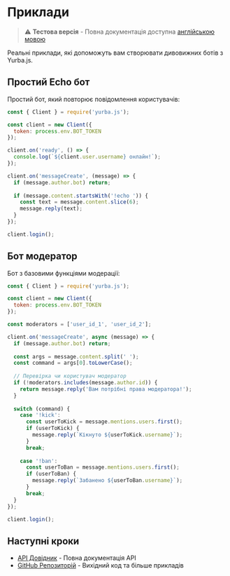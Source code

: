 # Приклади

> ⚠️ **Тестова версія** - Повна документація доступна [англійською мовою](../examples)

Реальні приклади, які допоможуть вам створювати дивовижних ботів з Yurba.js.

## Простий Echo бот

Простий бот, який повторює повідомлення користувачів:

```javascript
const { Client } = require('yurba.js');

const client = new Client({
  token: process.env.BOT_TOKEN
});

client.on('ready', () => {
  console.log(`${client.user.username} онлайн!`);
});

client.on('messageCreate', (message) => {
  if (message.author.bot) return;
  
  if (message.content.startsWith('!echo ')) {
    const text = message.content.slice(6);
    message.reply(text);
  }
});

client.login();
```

## Бот модератор

Бот з базовими функціями модерації:

```javascript
const { Client } = require('yurba.js');

const client = new Client({
  token: process.env.BOT_TOKEN
});

const moderators = ['user_id_1', 'user_id_2'];

client.on('messageCreate', async (message) => {
  if (message.author.bot) return;
  
  const args = message.content.split(' ');
  const command = args[0].toLowerCase();
  
  // Перевірка чи користувач модератор
  if (!moderators.includes(message.author.id)) {
    return message.reply('Вам потрібні права модератора!');
  }
  
  switch (command) {
    case '!kick':
      const userToKick = message.mentions.users.first();
      if (userToKick) {
        message.reply(`Кікнуто ${userToKick.username}`);
      }
      break;
      
    case '!ban':
      const userToBan = message.mentions.users.first();
      if (userToBan) {
        message.reply(`Забанено ${userToBan.username}`);
      }
      break;
  }
});

client.login();
```

## Наступні кроки

- [API Довідник](https://yurbajs.pages.dev/) - Повна документація API
- [GitHub Репозиторій](https://github.com/RastGame/Yurba.js) - Вихідний код та більше прикладів